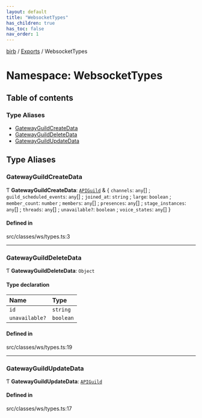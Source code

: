 ```yaml
---
layout: default
title: "WebsocketTypes"
has_children: true
has_toc: false
nav_order: 1
---
```


[birb](../README.md) / [Exports](../modules.md) / WebsocketTypes

# Namespace: WebsocketTypes

## Table of contents

### Type Aliases

- [GatewayGuildCreateData](index.md#gatewayguildcreatedata)
- [GatewayGuildDeleteData](index.md#gatewayguilddeletedata)
- [GatewayGuildUpdateData](index.md#gatewayguildupdatedata)

## Type Aliases

### GatewayGuildCreateData

Ƭ **GatewayGuildCreateData**: [`APIGuild`](../modules.md#apiguild) & { `channels`: `any`[] ; `guild_scheduled_events`: `any`[] ; `joined_at`: `string` ; `large`: `boolean` ; `member_count`: `number` ; `members`: `any`[] ; `presences`: `any`[] ; `stage_instances`: `any`[] ; `threads`: `any`[] ; `unavailable?`: `boolean` ; `voice_states`: `any`[]  }

#### Defined in

src/classes/ws/types.ts:3

___

### GatewayGuildDeleteData

Ƭ **GatewayGuildDeleteData**: `Object`

#### Type declaration

| Name | Type |
| :------ | :------ |
| `id` | `string` |
| `unavailable?` | `boolean` |

#### Defined in

src/classes/ws/types.ts:19

___

### GatewayGuildUpdateData

Ƭ **GatewayGuildUpdateData**: [`APIGuild`](../modules.md#apiguild)

#### Defined in

src/classes/ws/types.ts:17
